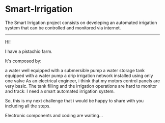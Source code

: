 # Smart-Irrigation
The Smart Irrigation project consists on develeping an automated irrigation system that can be controlled and monitored via internet.
_________________________________________________________________
Hi!

I have a pistachio farm.

It's composed by:

a water well equipped with a submersible pump
a water storage tank equipped with a water pump
a drip irrigation network installed using only one valve
As an electrical engineer, i think that my motors control panels are very basic. The tank filling and the irrigation operations are hard to monitor and track: I need a smart automated irrigation system.

So, this is my next challenge that i would be happy to share with you including all the steps.

Electronic components and coding are waiting...
